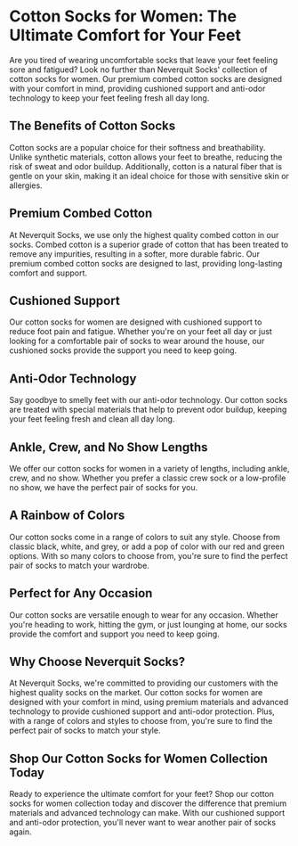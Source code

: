 # Cotton Socks for Women: The Ultimate Comfort for Your Feet

Are you tired of wearing uncomfortable socks that leave your feet feeling sore and fatigued? Look no further than Neverquit Socks' collection of cotton socks for women. Our premium combed cotton socks are designed with your comfort in mind, providing cushioned support and anti-odor technology to keep your feet feeling fresh all day long.

## The Benefits of Cotton Socks

Cotton socks are a popular choice for their softness and breathability. Unlike synthetic materials, cotton allows your feet to breathe, reducing the risk of sweat and odor buildup. Additionally, cotton is a natural fiber that is gentle on your skin, making it an ideal choice for those with sensitive skin or allergies.

## Premium Combed Cotton

At Neverquit Socks, we use only the highest quality combed cotton in our socks. Combed cotton is a superior grade of cotton that has been treated to remove any impurities, resulting in a softer, more durable fabric. Our premium combed cotton socks are designed to last, providing long-lasting comfort and support.

## Cushioned Support

Our cotton socks for women are designed with cushioned support to reduce foot pain and fatigue. Whether you're on your feet all day or just looking for a comfortable pair of socks to wear around the house, our cushioned socks provide the support you need to keep going.

## Anti-Odor Technology

Say goodbye to smelly feet with our anti-odor technology. Our cotton socks are treated with special materials that help to prevent odor buildup, keeping your feet feeling fresh and clean all day long.

## Ankle, Crew, and No Show Lengths

We offer our cotton socks for women in a variety of lengths, including ankle, crew, and no show. Whether you prefer a classic crew sock or a low-profile no show, we have the perfect pair of socks for you.

## A Rainbow of Colors

Our cotton socks come in a range of colors to suit any style. Choose from classic black, white, and grey, or add a pop of color with our red and green options. With so many colors to choose from, you're sure to find the perfect pair of socks to match your wardrobe.

## Perfect for Any Occasion

Our cotton socks are versatile enough to wear for any occasion. Whether you're heading to work, hitting the gym, or just lounging at home, our socks provide the comfort and support you need to keep going.

## Why Choose Neverquit Socks?

At Neverquit Socks, we're committed to providing our customers with the highest quality socks on the market. Our cotton socks for women are designed with your comfort in mind, using premium materials and advanced technology to provide cushioned support and anti-odor protection. Plus, with a range of colors and styles to choose from, you're sure to find the perfect pair of socks to match your style.

## Shop Our Cotton Socks for Women Collection Today

Ready to experience the ultimate comfort for your feet? Shop our cotton socks for women collection today and discover the difference that premium materials and advanced technology can make. With our cushioned support and anti-odor protection, you'll never want to wear another pair of socks again.